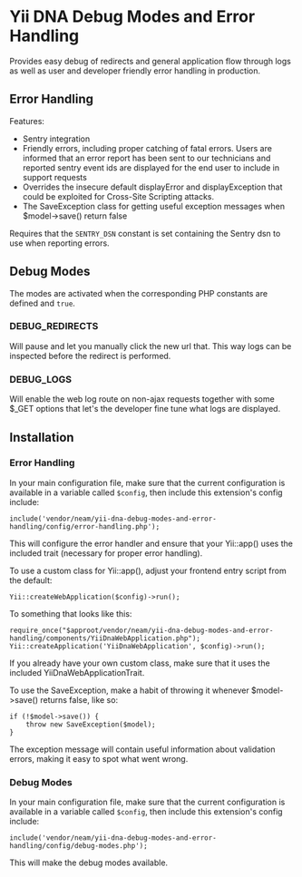 Yii DNA Debug Modes and Error Handling
======================================

Provides easy debug of redirects and general application flow through logs as well as user and developer friendly error handling in production.

## Error Handling

Features:
* Sentry integration
* Friendly errors, including proper catching of fatal errors. Users are informed that an error report has been sent to our technicians and reported sentry event ids are displayed for the end user to include in support requests
* Overrides the insecure default displayError and displayException that could be exploited for Cross-Site Scripting attacks.
* The SaveException class for getting useful exception messages when $model->save() return false

Requires that the `SENTRY_DSN` constant is set containing the Sentry dsn to use when reporting errors.

## Debug Modes

The modes are activated when the corresponding PHP constants are defined and `true`.

### DEBUG_REDIRECTS

Will pause and let you manually click the new url that. This way logs can be inspected before the redirect is performed.

### DEBUG_LOGS

Will enable the web log route on non-ajax requests together with some $_GET options that let's the developer fine tune what logs are displayed.

## Installation

### Error Handling

In your main configuration file, make sure that the current configuration is available in a variable called `$config`, then include this extension's config include:

    include('vendor/neam/yii-dna-debug-modes-and-error-handling/config/error-handling.php');

This will configure the error handler and ensure that your Yii::app() uses the included trait (necessary for proper error handling).

To use a custom class for Yii::app(), adjust your frontend entry script from the default:

    Yii::createWebApplication($config)->run();

To something that looks like this:

    require_once("$approot/vendor/neam/yii-dna-debug-modes-and-error-handling/components/YiiDnaWebApplication.php");
    Yii::createApplication('YiiDnaWebApplication', $config)->run();

If you already have your own custom class, make sure that it uses the included YiiDnaWebApplicationTrait.

To use the SaveException, make a habit of throwing it whenever $model->save() returns false, like so:

    if (!$model->save()) {
        throw new SaveException($model);
    }

The exception message will contain useful information about validation errors, making it easy to spot what went wrong.

### Debug Modes

In your main configuration file, make sure that the current configuration is available in a variable called `$config`, then include this extension's config include:

    include('vendor/neam/yii-dna-debug-modes-and-error-handling/config/debug-modes.php');

This will make the debug modes available.
